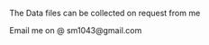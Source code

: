 <p> The Data files can be collected on request from me </p> 
<p> Email me on @ sm1043@gmail.com </p>

